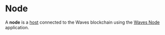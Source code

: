 # Node

A **node** is a [host](<https://en.wikipedia.org/wiki/Host_(network)>) connected to the Waves blockchain using the [Waves Node](https://github.com/wavesplatform/Waves) application.
